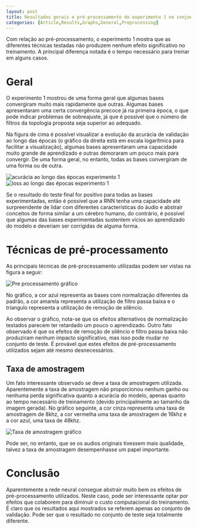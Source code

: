 ```yaml
---
layout: post
title: Resultados gerais e pré-processamento do experimento 1 no conjunto de validação
categories: [Article,Results,Graphs,General,Preprocessing]
--- 
```


Com relação ao pré-processamento, o experimento 1 mostra que as diferentes técnicas testadas não produzem nenhum efeito significativo no treinamento. A principal diferença notada é o tempo necessário para treinar em alguns casos.

# Geral

O experimento 1 mostrou de uma forma geral que algumas bases convergiram muito mais rapidamente que outras. Algumas bases apresentaram uma certa convergência precoce já na primeira época, o que pode indicar problemas de sobreajuste, já que é possível que o número de filtros da topologia proposta seja superior ao adequado.

Na figura de cima é possível visualizar a evolução da acurácia de validação ao longo das épocas (o gráfico da direita está em escala logarítmica para facilitar a visualização), algumas bases apresentaram uma capacidade muito grande de aprendizado e outras demoraram um pouco mais para convergir. De uma forma geral, no entanto, todas as bases convergiram de uma forma ou de outra. 

![acurácia ao longo das épocas experimento 1](https://user-images.githubusercontent.com/34692520/64189847-a44be700-ce64-11e9-8125-7c1e190f878e.png)
![loss ao longo das épocas experimento 1](https://user-images.githubusercontent.com/34692520/64189864-ae6de580-ce64-11e9-9dc9-99c307637f14.png)

Se o resultado do teste final for positivo para todas as bases experimentadas, então é possível que a RNN tenha uma capacidade até surpreendente de lidar com diferentes características do áudio e abstrair conceitos de forma similar a um cérebro humano, do contrário, é possível que algumas das bases experimentadas sustentem vícios ao aprendizado do modelo e deveriam ser corrigidas de alguma forma.

# Técnicas de pré-processamento

As principais técnicas de pré-processamento utilizadas podem ser vistas na figura a seguir:

![Pre processamento gráfico](https://user-images.githubusercontent.com/34692520/64190233-669b8e00-ce65-11e9-8a35-edc61fbb7712.png)

No gráfico, a cor azul representa as bases com normalização diferentes da padrão, a cor amarela representa a utilização de filtro passa baixa e o triangulo representa a utilização de remoção de silêncio.

Ao observar o gráfico, nota-se que os efeitos alternativos de normalização testados parecem ter retardado um pouco o aprendizado. Outro fato observado é que os efeitos de remoção de silêncio e filtro passa baixa não produziram nenhum impacto significativo, mas isso pode mudar no conjunto de teste. É provável que estes efeitos de pré-processamento utilizados sejam até mesmo desnecessários. 

## Taxa de amostragem

Um fato interessante observado se deve a taxa de amostragem utilizada. Aparentemente a taxa de amostragem não proporcionou nenhum ganho ou nenhuma perda significativa quanto a acurácia do modelo, apenas quanto ao tempo necessário de treinamento (devido principalmente ao tamanho da imagem gerada). No gráfico seguinte, a cor cinza representa uma taxa de amostragem de 8khz, a cor vermelha uma taxa de amostragem de 16khz e a cor azul, uma taxa de 48khz.

![Taxa de amostragem gráfico](https://user-images.githubusercontent.com/34692520/64190252-73b87d00-ce65-11e9-92e1-add8487ac6cf.png)

Pode ser, no entanto, que se os audios originais tivessem mais qualidade, talvez a taxa de amostragem desempenhasse um papel importante.

# Conclusão

Aparentemente a rede neural consegue abstrair muito bem os efeitos de pré-processamento utilizados. Neste caso, pode ser interessante optar por efeitos que colaborem para diminuir o custo computacional do treinamento.
É claro que os resultados aqui mostrados se referem apenas ao conjunto de validação. Pode ser que o resultado no conjunto de teste seja totalmente diferente.
